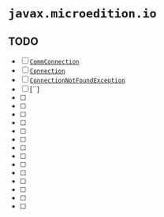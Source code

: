 # `javax.microedition.io`

## TODO

- [ ] [`CommConnection`](CommConnection.java)
- [ ] [`Connection`](Connection.java)
- [ ] [`ConnectionNotFoundException`](ConnectionNotFoundException.java)
- [ ] [``]
- [ ] 
- [ ] 
- [ ] 
- [ ] 
- [ ] 
- [ ] 
- [ ] 
- [ ] 
- [ ] 
- [ ] 
- [ ] 
- [ ] 
- [ ] 
- [ ] 